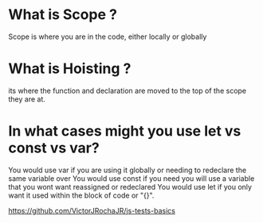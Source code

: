 # What is Scope ?
Scope is where you are in the code, either locally or globally 


# What is Hoisting ?
its where the function and declaration are moved to the top of the scope they are at.

# In what cases might you use let vs const vs var?
You would use var if you are using it globally or needing to redeclare the same variable over
You would use const if you need you will use a variable that you wont want reassigned or redeclared
You would use let if you only want it used within the block of code or "{}".

https://github.com/VictorJRochaJR/js-tests-basics
